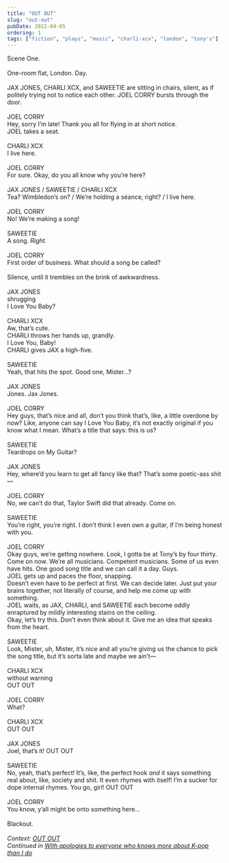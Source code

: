 ```yaml
---
title: "OUT OUT"
slug: "out-out"
pubDate: 2022-04-05
ordering: 1
tags: ["fiction", "plays", "music", "charli-xcx", "london", "tony's"]
---
```


<div class="play-sceneheader">Scene One.</div>

<br />

<div class="play-setting">
One-room flat, London. Day.
</div>

<br />

<div class="play-action">
JAX JONES, CHARLI XCX, and SAWEETIE are sitting in chairs, silent, as if politely trying not to notice each other. JOEL CORRY bursts through the door.
</div>

<br />

<div class="play-character">
JOEL CORRY
</div>
<div class="play-dialogue">
Hey, sorry I’m late! Thank you all for flying in at short notice.
</div>
<div class="play-action">
JOEL takes a seat.
</div>

<br />

<div class="play-character">
CHARLI XCX
</div>
<div class="play-dialogue">
I live here.
</div>

<br />

<div class="play-character">
JOEL CORRY
</div>
<div class="play-dialogue">
For sure. Okay, do you all know why you’re here?
</div>

<br />

<div class="play-character">
JAX JONES / SAWEETIE / CHARLI XCX
</div>
<div class="play-dialogue">
Tea? Wimbledon’s on? / We’re holding a séance, right? / I live here.
</div>

<br />

<div class="play-character">
JOEL CORRY
</div>
<div class="play-dialogue">
No! We’re making a song!
</div>

<br />

<div class="play-character">
SAWEETIE
</div>
<div class="play-dialogue">
A song. <i>Right.</i>
</div>

<br />

<div class="play-character">
JOEL CORRY
</div>
<div class="play-dialogue">
First order of business. What should a song be called?
</div>

<br />

<div class="play-action">
Silence, until it trembles on the brink of awkwardness.
</div>

<br />

<div class="play-character">
JAX JONES
</div>
<div class="play-parenthetical">
shrugging
</div>
<div class="play-dialogue">
I Love You Baby?
</div>

<br />

<div class="play-character">
CHARLI XCX
</div>
<div class="play-dialogue">
Aw, that’s cute.
</div>
<div class="play-action">
CHARLI throws her hands up, grandly.
</div>
<div class="play-dialogue">
I Love You, Baby!
</div>
<div class="play-action">
CHARLI gives JAX a high-five.
</div>

<br />

<div class="play-character">
SAWEETIE
</div>
<div class="play-dialogue">
Yeah, that hits the spot. Good one, Mister...?
</div>

<br />

<div class="play-character">
JAX JONES
</div>
<div class="play-dialogue">
Jones. Jax Jones.
</div>

<br />

<div class="play-character">
JOEL CORRY
</div>
<div class="play-dialogue">
Hey guys, that’s nice and all, don’t you think that’s, like, a little overdone by now? Like, anyone can say I Love You Baby, it’s not exactly original if you know what I mean. What’s a title that says: this is us?
</div>

<br />

<div class="play-character">
SAWEETIE
</div>
<div class="play-dialogue">
Teardrops on My Guitar?
</div>

<br />

<div class="play-character">
JAX JONES
</div>
<div class="play-dialogue">
Hey, where’d you learn to get all fancy like that? That’s some poetic-ass shit—
</div>

<br />

<div class="play-character">
JOEL CORRY
</div>
<div class="play-dialogue">
No, we can’t do that, Taylor Swift did that already. Come on.
</div>

<br />

<div class="play-character">
SAWEETIE
</div>
<div class="play-dialogue">
You’re right, you’re right. I don’t think I even own a guitar, if I’m being honest with you.
</div>

<br />

<div class="play-character">
JOEL CORRY
</div>
<div class="play-dialogue">
Okay guys, we’re getting nowhere. Look, I gotta be at Tony’s by four thirty. Come on now. We’re all musicians. Competent musicians. Some of us even have hits. One good song title and we can call it a day. Guys.
</div>
<div class="play-action">
JOEL gets up and paces the floor, snapping.
</div>
<div class="play-dialogue">
Doesn’t even have to be perfect at first. We can decide later. Just put your brains together, not literally of course, and help me come up with something.
</div>
<div class="play-action">
JOEL waits, as JAX, CHARLI, and SAWEETIE each become oddly enraptured by mildly interesting stains on the ceiling.
</div>
<div class="play-dialogue">
Okay, let’s try this. Don’t even think about it. Give me an idea that speaks from the heart.
</div>

<br />

<div class="play-character">
SAWEETIE
</div>
<div class="play-dialogue">
Look, Mister, uh, Mister, it’s nice and all you’re giving us the chance to pick the song title, but it’s sorta late and maybe we ain’t—
</div>

<br />

<div class="play-character">
CHARLI XCX
</div>
<div class="play-parenthetical">
without warning
</div>
<div class="play-dialogue">
OUT OUT
</div>

<br />

<div class="play-character">
JOEL CORRY
</div>
<div class="play-dialogue">
What?
</div>

<br />

<div class="play-character">
CHARLI XCX
</div>
<div class="play-dialogue">
OUT OUT
</div>

<br />

<div class="play-character">
JAX JONES
</div>
<div class="play-dialogue">
Joel, that’s it! OUT OUT
</div>

<br />

<div class="play-character">
SAWEETIE
</div>
<div class="play-dialogue">
No, yeah, that’s perfect! It’s, like, the perfect hook <i>and</i> it says something real about, like, society and shit. It even rhymes with itself! I’m a sucker for dope internal rhymes. You go, girl! OUT OUT
</div>

<br />

<div class="play-character">
JOEL CORRY
</div>
<div class="play-dialogue">
You know, y’all might be onto something here...
</div>

<br />

<div class="play-action">
Blackout.
</div>

<br />

<div class="commentary">
<i>
Context: <a href="https://www.youtube.com/watch?v=zqyEwjFid0c">OUT OUT</a><br />Continued in <a href="/posts/2022/04/29/psy/">With apologies to everyone who knows more about K-pop than I do</a>
</i>
</div>